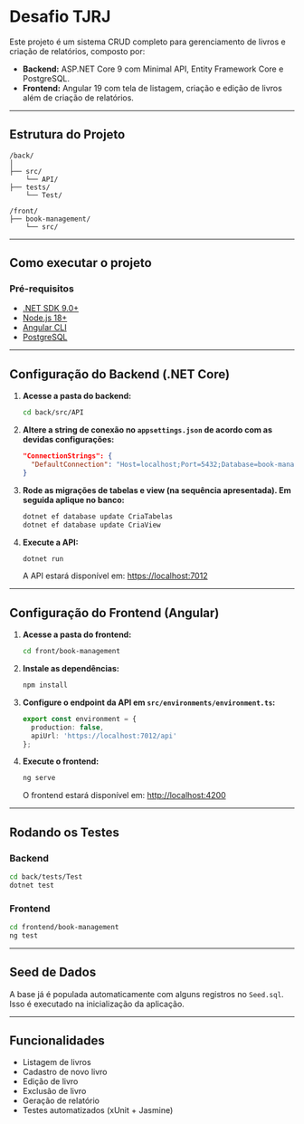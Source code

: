 # Desafio TJRJ

Este projeto é um sistema CRUD completo para gerenciamento de livros e criação de relatórios, composto por:

- **Backend:** ASP.NET Core 9 com Minimal API, Entity Framework Core e PostgreSQL.
- **Frontend:** Angular 19 com tela de listagem, criação e edição de livros além de criação de relatórios.

---

##  Estrutura do Projeto

```
/back/
│
├── src/ 
    └── API/
├── tests/
    └── Test/

/front/
├── book-management/         
    └── src/
```

---

##  Como executar o projeto

###  Pré-requisitos

- [.NET SDK 9.0+](https://dotnet.microsoft.com/)
- [Node.js 18+](https://nodejs.org/)
- [Angular CLI](https://angular.io/cli)
- [PostgreSQL](https://www.postgresql.org/)

---

## Configuração do Backend (.NET Core)

1. **Acesse a pasta do backend:**
   ```bash
   cd back/src/API
   ```

2. **Altere a string de conexão no `appsettings.json` de acordo com as devidas configurações:**
   ```json
   "ConnectionStrings": {
     "DefaultConnection": "Host=localhost;Port=5432;Database=book-management;Username=postgres;Password=tjrj1234"
   }
   ```

3. **Rode as migrações de tabelas e view (na sequência apresentada). Em seguida aplique no banco:**
   ```bash
   dotnet ef database update CriaTabelas
   dotnet ef database update CriaView
   ```

4. **Execute a API:**
   ```bash
   dotnet run
   ```

   A API estará disponível em: [https://localhost:7012](https://localhost:7012)

---

##  Configuração do Frontend (Angular)

1. **Acesse a pasta do frontend:**
   ```bash
   cd front/book-management
   ```

2. **Instale as dependências:**
   ```bash
   npm install
   ```

3. **Configure o endpoint da API em `src/environments/environment.ts`:**
   ```ts
   export const environment = {
     production: false,
     apiUrl: 'https://localhost:7012/api'
   };
   ```

4. **Execute o frontend:**
   ```bash
   ng serve
   ```

   O frontend estará disponível em: [http://localhost:4200](http://localhost:4200)

---

## Rodando os Testes

### Backend

```bash
cd back/tests/Test
dotnet test
```

### Frontend

```bash
cd frontend/book-management
ng test
```

---

## Seed de Dados

A base já é populada automaticamente com alguns registros no `Seed.sql`. Isso é executado na inicialização da aplicação.

---

## Funcionalidades

- Listagem de livros
- Cadastro de novo livro
- Edição de livro
- Exclusão de livro
- Geração de relatório
- Testes automatizados (xUnit + Jasmine)

   
